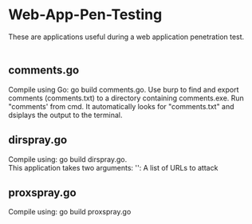 # Web-App-Pen-Testing
These are applications useful during a web application penetration test.<br>
<br>
<h2>comments.go</h2>
Compile using Go: go build comments.go. Use burp to find and export comments (comments.txt) to a directory containing comments.exe. Run "comments' from cmd. It automatically looks for "comments.txt" and dsiplays the output to the terminal.
<br>
<h2>dirspray.go</h2>
Compile using: go build dirspray.go.
<br>
This application takes two arguments:
'<URL LIST FILE>': A list of URLs to attack
  <br>
  <h2>proxspray.go</h2>
Compile using: go build proxspray.go
